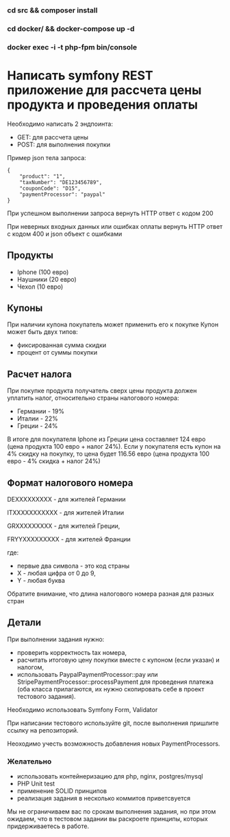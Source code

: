 ### cd src && composer install
### cd docker/ && docker-compose up -d
### docker exec -i -t php-fpm bin/console
# Написать symfony REST приложение для рассчета цены продукта и проведения оплаты

Необходимо написать 2 эндпоинта:
- GET: для рассчета цены
- POST: для выполнения покупки

Пример json тела запроса:

```
{
    "product": "1",
    "taxNumber": "DE123456789",
    "couponCode": "D15",
    "paymentProcessor": "paypal"
}
```

При успешном выполнении запроса вернуть HTTP ответ с кодом 200

При неверных входных данных или ошибках оплаты вернуть HTTP ответ с кодом 400 и json объект с ошибками

## Продукты
- Iphone (100 евро)
- Наушники (20 евро)
- Чехол (10 евро)

## Купоны
При наличии купона покупатель может применить его к покупке
Купон может быть двух типов:
- фиксированная сумма скидки
- процент от суммы покупки

## Расчет налога
При покупке продукта получатель сверх цены продукта должен уплатить налог, относительно страны налогового номера:
- Германии - 19%
- Италии - 22%
- Греции - 24%

В итоге для покупателя Iphone из Греции цена составляет 124 евро (цена продукта 100 евро + налог 24%).
Если у покупателя есть купон на 4% скидку на покупку, то цена будет 116.56 евро (цена продукта 100 евро - 4% скидка + налог 24%)

## Формат налогового номера
DEXXXXXXXXX - для жителей Германии

ITXXXXXXXXXXX - для жителей Италии

GRXXXXXXXXX - для жителей Греции,

FRYYXXXXXXXXX - для жителей Франции

где: 
- первые два символа - это код страны
- X - любая цифра от 0 до 9,
- Y - любая буква

Обратите внимание, что длина налогового номера разная для разных стран

## Детали
При выполнении задания нужно:
- проверить корректность tax номера, 
- расчитать итоговую цену покупки вместе с купоном (если указан) и налогом, 
- использовать PaypalPaymentProcessor::pay или StripePaymentProcessor::processPayment для проведения платежа (оба класса прилагаются, их нужно скопировать себе в проект тестового задания).

Необходимо использовать Symfony Form, Validator

При написании тестового используйте git, после выполнения пришлите ссылку на репозиторий.

Неоходимо учесть возможность добавления новых PaymentProcessors.

### Желательно
- использовать контейнеризацию для php, nginx, postgres/mysql
- PHP Unit test
- применение SOLID принципов
- реализация задания в несколько коммитов приветсвуется

Мы не ограничиваем вас по срокам выполнения задания, но при этом ожидаем, что в тестовом задании вы раскроете принципы, которых придерживаетесь в работе.
